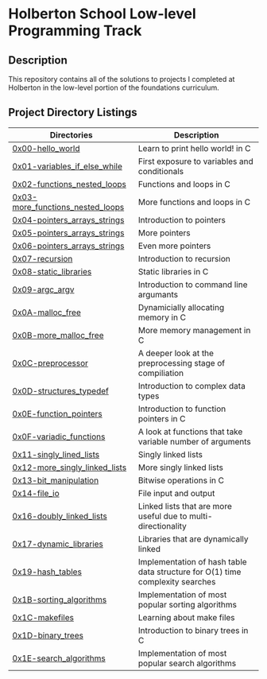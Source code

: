 # Holberton School Low-level Programming Track

## Description
This repository contains all of the solutions to projects I completed at Holberton in the low-level portion of the foundations curriculum.

## Project Directory Listings
Directories | Description
----------- | -----------
[0x00-hello_world](./0x00-hello_world) | Learn to print hello world! in C
[0x01-variables_if_else_while](./0x01-variables_if_else_while) | First exposure to variables and conditionals
[0x02-functions_nested_loops](./0x02-functions_nested_loops) | Functions and loops in C
[0x03-more_functions_nested_loops](./0x03-more_functions_nested_loops) | More functions and loops in C
[0x04-pointers_arrays_strings](./0x04-pointers_arrays_strings) | Introduction to pointers
[0x05-pointers_arrays_strings](./0x05-pointers_arrays_strings) | More pointers
[0x06-pointers_arrays_strings](./0x06-pointers_arrays_strings) | Even more pointers
[0x07-recursion](./0x07-recursion) | Introduction to recursion
[0x08-static_libraries](./0x08-static_libraries) | Static libraries in C
[0x09-argc_argv](./0x09-argc_argv) | Introduction to command line argumants
[0x0A-malloc_free](./0x0A-malloc_free) | Dynamicially allocating memory in C
[0x0B-more_malloc_free](./0x0B-more_malloc_free) | More memory management in C
[0x0C-preprocessor](./0x0C-preprocessor) | A deeper look at the preprocessing stage of compiliation
[0x0D-structures_typedef](./0x0D-structures_typedef) | Introduction to complex data types
[0x0E-function_pointers](./0x0E-function_pointers) | Introduction to function pointers in C
[0x0F-variadic_functions](./0x0F-variadic_functions) | A look at functions that take variable number of arguments
[0x11-singly_lined_lists](./0x11-singly_linked_lists) | Singly linked lists
[0x12-more_singly_linked_lists](./0x12-more_singly_linked_lists) | More singly linked lists
[0x13-bit_manipulation](./0x13-bit_manipulation) | Bitwise operations in C
[0x14-file_io](./0x14-file_io) | File input and output
[0x16-doubly_linked_lists](./0x16-doubly_linked_lists) | Linked lists that are more useful due to multi-directionality
[0x17-dynamic_libraries](./0x17-dynamic_libraries) | Libraries that are dynamically linked
[0x19-hash_tables](./0x19-hash_tables) | Implementation of hash table data structure for O(1) time complexity searches
[0x1B-sorting_algorithms](./0x1B-sorting_algorithms) | Implementation of most popular sorting algorithms
[0x1C-makefiles](./0x1C-makefiles) | Learning about make files
[0x1D-binary_trees](./0x1D-binary_trees) | Introduction to binary trees in C
[0x1E-search_algorithms](./0x1E-search_algorithms) | Implementation of most popular search algorithms
